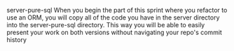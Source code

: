 server-pure-sql
When you begin the part of this sprint where you refactor to use an ORM, you will copy all of the code you have in the server directory into the server-pure-sql directory. This way you will be able to easily present your work on both versions without navigating your repo's commit history
